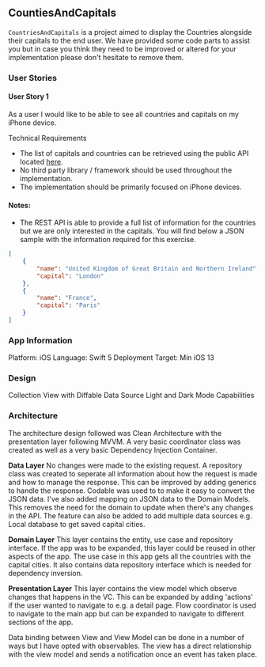 ## CountiesAndCapitals

`CountriesAndCapitals` is a project aimed to display the Countries alongside their capitals to the end user. We have provided some code parts to assist you but in case you think they need to be improved or altered for your implementation please don't hesitate to remove them. 


### User Stories

#### User Story 1
As a user I would like to be able to see all countries and capitals on my iPhone device.

Technical Requirements
- The list of capitals and countries can be retrieved using the public API located [here](https://restcountries.eu/rest/v2/all).
- No third party library / framework should be used throughout the implementation.
- The implementation should be primarily focused on iPhone devices.

#### Notes: 

- The REST API is able to provide a full list of information for the countries but we are only interested in the capitals. You will find below a JSON sample with the information required for this exercise.

```JSON
[
    {
        "name": "United Kingdom of Great Britain and Northern Ireland",
        "capital": "London"
    },
    {
        "name": "France",
        "capital": "Paris"
    }
]
```

### App Information

Platform: iOS
Language: Swift 5
Deployment Target: Min iOS 13

### Design

Collection View with Diffable Data Source
Light and Dark Mode Capabilities 

### Architecture

The architecture design followed was Clean Architecture with the presentation layer following MVVM. A very basic coordinator class was created as well as a very basic Dependency Injection Container.

**Data Layer**
No changes were made to the existing request. 
A repository class was created to seperate all information about how the request is made and how to manage the response. This can be improved by adding generics to handle the response. Codable was used to to make it easy to convert the JSON data.
I've also added mapping on JSON data to the Domain Models. This removes the need for the domain to update when there's any changes in the API. 
The feature can also be added to add multiple data sources e.g. Local database to get saved capital cities. 

**Domain Layer**
This layer contains the entity, use case and repository interface. If the app was to be expanded, this layer could be reused in other aspects of the app. 
The use case in this app gets all the countries with the capital cities. It also contains data repository interface which is needed for dependency inversion. 

**Presentation Layer**
This layer contains the view model which observe changes that happens in the VC. This can be expanded by adding 'actions' if the user wanted to navigate to e.g. a detail page. 
Flow coordinator is used to navigate to the main app but can be expanded to navigate to different sections of the app. 

Data binding between View and View Model can be done in a number of ways but I have opted with observables. The view has a direct relationship with the view model and sends a notification once an event has taken place. 


